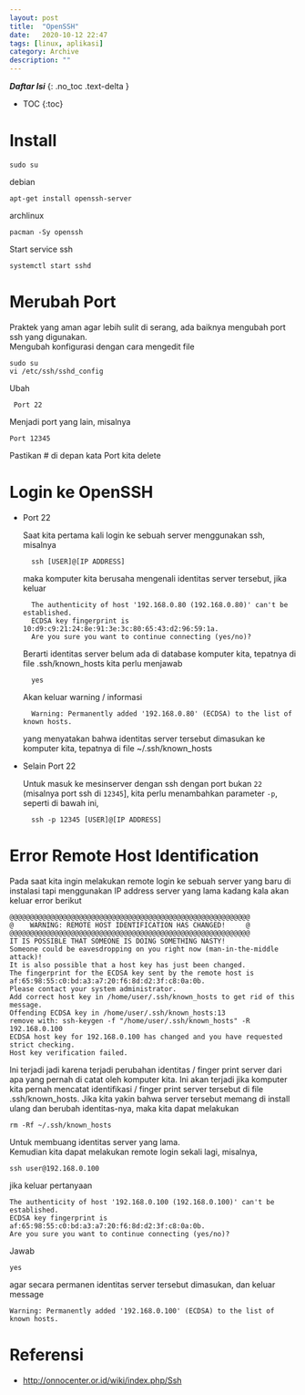 ```yaml
---
layout: post
title:  "OpenSSH"
date:   2020-10-12 22:47
tags: [linux, aplikasi]
category: Archive
description: ""
---
```


***Daftar Isi***
{: .no_toc .text-delta }

- TOC
{:toc}

# Install
    sudo su

debian

    apt-get install openssh-server

archlinux

    pacman -Sy openssh

Start service ssh

	systemctl start sshd


# Merubah Port
Praktek yang aman agar lebih sulit di serang, ada baiknya mengubah port ssh yang digunakan.<br>
Mengubah konfigurasi dengan cara mengedit file <br>
        
    sudo su
    vi /etc/ssh/sshd_config

Ubah

     Port 22

Menjadi port yang lain, misalnya
        
    Port 12345

Pastikan # di depan kata Port kita delete 

# Login ke OpenSSH
* Port 22

    Saat kita pertama kali login ke sebuah server menggunakan ssh, misalnya

        ssh [USER]@[IP ADDRESS]

    maka komputer kita berusaha mengenali identitas server tersebut, jika keluar

        The authenticity of host '192.168.0.80 (192.168.0.80)' can't be established.
        ECDSA key fingerprint is 10:d9:c9:21:24:8e:91:3e:3c:80:65:43:d2:96:59:1a.
        Are you sure you want to continue connecting (yes/no)?


    Berarti identitas server belum ada di database komputer kita, tepatnya di file .ssh/known_hosts kita perlu menjawab

        yes

    Akan keluar warning / informasi

        Warning: Permanently added '192.168.0.80' (ECDSA) to the list of known hosts.

    yang menyatakan bahwa identitas server tersebut dimasukan ke komputer kita, tepatnya di file ~/.ssh/known_hosts 

* Selain Port 22

    Untuk masuk ke mesinserver dengan ssh dengan port bukan `22` (misalnya port ssh di `12345`], kita perlu menambahkan parameter `-p`, seperti di bawah ini,<br>
    
        ssh -p 12345 [USER]@[IP ADDRESS]

# Error Remote Host Identification
Pada saat kita ingin melakukan remote login ke sebuah server yang baru di instalasi tapi menggunakan IP address server yang lama kadang kala akan keluar error berikut

    @@@@@@@@@@@@@@@@@@@@@@@@@@@@@@@@@@@@@@@@@@@@@@@@@@@@@@@@@@@
    @    WARNING: REMOTE HOST IDENTIFICATION HAS CHANGED!     @
    @@@@@@@@@@@@@@@@@@@@@@@@@@@@@@@@@@@@@@@@@@@@@@@@@@@@@@@@@@@
    IT IS POSSIBLE THAT SOMEONE IS DOING SOMETHING NASTY!
    Someone could be eavesdropping on you right now (man-in-the-middle attack)!
    It is also possible that a host key has just been changed.
    The fingerprint for the ECDSA key sent by the remote host is
    af:65:98:55:c0:bd:a3:a7:20:f6:8d:d2:3f:c8:0a:0b.
    Please contact your system administrator.
    Add correct host key in /home/user/.ssh/known_hosts to get rid of this message.
    Offending ECDSA key in /home/user/.ssh/known_hosts:13
    remove with: ssh-keygen -f "/home/user/.ssh/known_hosts" -R 192.168.0.100
    ECDSA host key for 192.168.0.100 has changed and you have requested strict checking.
    Host key verification failed.


Ini terjadi jadi karena terjadi perubahan identitas / finger print server dari apa yang pernah di catat oleh komputer kita. Ini akan terjadi jika komputer kita pernah mencatat identifikasi / finger print server tersebut di file .ssh/known_hosts. Jika kita yakin bahwa server tersebut memang di install ulang dan berubah identitas-nya, maka kita dapat melakukan


    rm -Rf ~/.ssh/known_hosts

Untuk membuang identitas server yang lama.<br>
Kemudian kita dapat melakukan remote login sekali lagi, misalnya,

    ssh user@192.168.0.100

jika keluar pertanyaan

    The authenticity of host '192.168.0.100 (192.168.0.100)' can't be established.
    ECDSA key fingerprint is af:65:98:55:c0:bd:a3:a7:20:f6:8d:d2:3f:c8:0a:0b.
    Are you sure you want to continue connecting (yes/no)?

Jawab

    yes

agar secara permanen identitas server tersebut dimasukan, dan keluar message

    Warning: Permanently added '192.168.0.100' (ECDSA) to the list of known hosts.

# Referensi
* http://onnocenter.or.id/wiki/index.php/Ssh